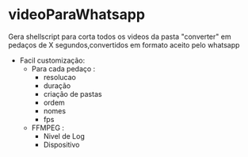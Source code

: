 # videoParaWhatsapp
Gera shellscript para corta todos os videos da pasta "converter" em pedaços de X segundos,convertidos em formato aceito pelo whatsapp
* Facil customização:
    * Para cada pedaço :
       * resolucao
       * duração
       * criação de pastas
       * ordem
       * nomes
       * fps
    * FFMPEG : 
        * Nivel de Log
        * Dispositivo
